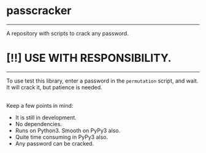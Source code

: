 # passcracker
---
A repository with scripts to crack any password. 
<br>
# [!!] USE WITH RESPONSIBILITY.

---
To use test this library, enter a password in the `permutation` script, and wait.
It will crack it, but patience is needed.

<br>
Keep a few points in mind:

* It is still in development. 
* No dependencies.
* Runs on Python3. Smooth on PyPy3 also.
* Quite time consuming in PyPy3 also.
* Any password can be cracked.

